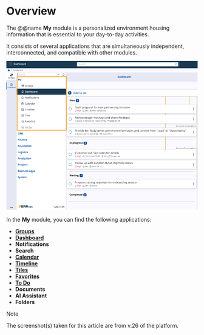 # Overview

The @@name **My** module is a personalized environment housing information that is essential to your day-to-day activities.

It consists of several applications that are simultaneously independent, interconnected, and compatible with other modules.

![pictures](pictures/my_v266.png)

In the **My** module, you can find the following applications:

* **[Groups](groups/index.md)**
* **[Dashboard](dashboard/index.md)**
* **Notifications**
* **Search** 
* **[Calendar](calendar/index.md)**
* **[Timeline](timeline/index.md)**
* **[Tiles](tiles/index.md)**
* **[Favorites](favorites/index.md)**
* **[To Do](todo/index.md)**
* **Documents**
* **AI Assistant**
* **Folders**

> [!NOTE]
> 
> The screenshot(s) taken for this article are from v.26 of the platform.
